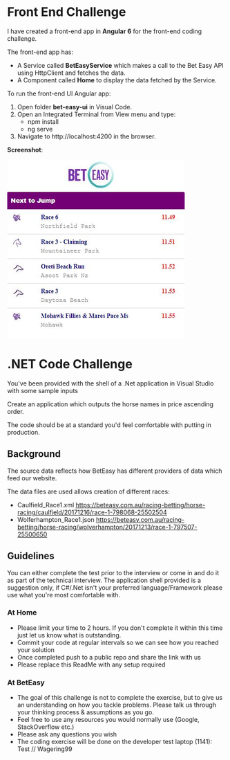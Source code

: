 # Front End Challenge

I have created a front-end app in **Angular 6** for the front-end coding challenge.

The front-end app has:

*	A Service called **BetEasyService** which makes a call to the Bet Easy API using HttpClient and fetches the data.
*	A Component called **Home** to display the data fetched by the Service.

To run the front-end UI Angular app:

1. Open folder **bet-easy-ui** in Visual Code.
2. Open an Integrated Terminal from View menu and type: 
    *   npm install 
    *   ng serve
3. Navigate to http://localhost:4200 in the browser.

**Screenshot**:

![Screen shot](https://github.com/VeritasSoftware/bet-easy/blob/master/UI.jpg)

# .NET Code Challenge

You've been provided with the shell of a .Net application in Visual Studio with some sample inputs 

Create an application which outputs the horse names in price ascending order. 

The code should be at a standard you'd feel comfortable with putting in production.

## Background

The source data reflects how BetEasy has different providers of data which feed our website.

The data files are used allows creation of different races:
* Caulfield_Race1.xml https://beteasy.com.au/racing-betting/horse-racing/caulfield/20171216/race-1-798068-25502504  
* Wolferhampton_Race1.json https://beteasy.com.au/racing-betting/horse-racing/wolverhampton/20171213/race-1-797507-25500650

## Guidelines

You can either complete the test prior to the interview or come in and do it as part of the technical interview. The application shell provided is a suggestion only, if C#/.Net isn't your preferred language/Framework please use what you're most comfortable with.

### At Home
* Please limit your time to 2 hours. If you don't complete it within this time just let us know what is outstanding.
* Commit your code at regular intervals so we can see how you reached your solution
* Once completed push to a public repo and share the link with us
* Please replace this ReadMe with any setup required

### At BetEasy
* The goal of this challenge is not to complete the exercise, but to give us an understanding on how you tackle problems. Please talk us through your thinking process & assumptions as you go.
* Feel free to use any resources you would normally use (Google, StackOverflow etc.)
* Please ask any questions you wish
* The coding exercise will be done on the developer test laptop (1141): Test // Wagering99